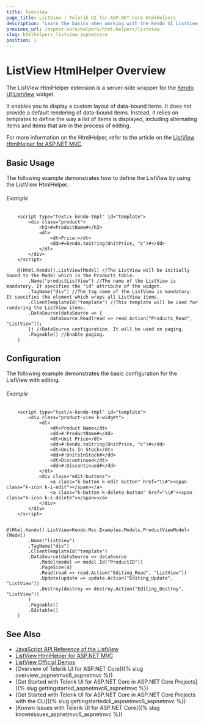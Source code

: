 ```yaml
---
title: Overview
page_title: ListView | Telerik UI for ASP.NET Core HtmlHelpers
description: "Learn the basics when working with the Kendo UI ListView HtmlHelper for ASP.NET Core (MVC 6 or ASP.NET Core MVC)."
previous_url: /aspnet-core/helpers/html-helpers/listview
slug: htmlhelpers_listview_aspnetcore
position: 1
---
```


# ListView HtmlHelper Overview

The ListView HtmlHelper extension is a server-side wrapper for the [Kendo UI ListView](http://demos.telerik.com/aspnet-mvc/listview/index) widget.

It enables you to display a custom layout of data-bound items. It does not provide a default rendering of data-bound items. Instead, it relies on templates to define the way a list of items is displayed, including alternating items and items that are in the process of editing.

For more information on the HtmlHelper, refer to the article on the [ListView HtmlHelper for ASP.NET MVC](http://docs.telerik.com/aspnet-mvc/helpers/listview/overview).

## Basic Usage

The following example demonstrates how to define the ListView by using the ListView HtmlHelper.

###### Example

```Template
    <script type="text/x-kendo-tmpl" id="template">
        <div class="product">
            <h3>#=ProductName#</h3>
            <dl>
                <dt>Price:</dt>
                <dd>#=kendo.toString(UnitPrice, "c")#</dd>
            </dl>
        </div>
    </script>
```
```Razor
    @(Html.Kendo().ListView(Model) //The ListView will be initially bound to the Model which is the Products table.
        .Name("productListView") //The name of the ListView is mandatory. It specifies the "id" attribute of the widget.
        .TagName("div") //The tag name of the ListView is mandatory. It specifies the element which wraps all ListView items.
        .ClientTemplateId("template") //This template will be used for rendering the ListView items.
        .DataSource(dataSource => {
                dataSource.Read(read => read.Action("Products_Read", "ListView"));
        }) //DataSource configuration. It will be used on paging.
        .Pageable() //Enable paging.
    )
```

## Configuration

The following example demonstrates the basic configuration for the ListView with editing.

###### Example

```Template
    <script type="text/x-kendo-tmpl" id="template">
        <div class="product-view k-widget">
            <dl>
                <dt>Product Name</dt>
                <dd>#:ProductName#</dd>
                <dt>Unit Price</dt>
                <dd>#:kendo.toString(UnitPrice, "c")#</dd>
                <dt>Units In Stock</dt>
                <dd>#:UnitsInStock#</dd>
                <dt>Discontinued</dt>
                <dd>#:Discontinued#</dd>
            </dl>
            <div class="edit-buttons">
                <a class="k-button k-edit-button" href="\\#"><span class="k-icon k-i-edit"></span></a>
                <a class="k-button k-delete-button" href="\\#"><span class="k-icon k-i-delete"></span></a>
            </div>
        </div>
    </script>
```
```Razor
    @(Html.Kendo().ListView<Kendo.Mvc.Examples.Models.ProductViewModel>(Model)
        .Name("listView")
        .TagName("div")
        .ClientTemplateId("template")
        .DataSource(dataSource => dataSource
            .Model(model => model.Id("ProductID"))
            .PageSize(4)
            .Read(read => read.Action("Editing_Read", "ListView"))
            .Update(update => update.Action("Editing_Update", "ListView"))
            .Destroy(destroy => destroy.Action("Editing_Destroy", "ListView"))
        )
        .Pageable()
        .Editable()
    )
```

## See Also

* [JavaScript API Reference of the ListView](https://docs.telerik.com/kendo-ui/api/javascript/ui/listview)
* [ListView HtmlHelper for ASP.NET MVC](https://docs.telerik.com/aspnet-mvc/helpers/listview/overview)
* [ListView Official Demos](https://demos.telerik.com/aspnet-core/listview/index)
* [Overview of Telerik UI for ASP.NET Core]({% slug overview_aspnetmvc6_aspnetmvc %})
* [Get Started with Telerik UI for ASP.NET Core in ASP.NET Core Projects]({% slug gettingstarted_aspnetmvc6_aspnetmvc %})
* [Get Started with Telerik UI for ASP.NET Core in ASP.NET Core Projects with the CLI]({% slug gettingstartedcli_aspnetmvc6_aspnetmvc %})
* [Known Issues with Telerik UI for ASP.NET Core]({% slug knownissues_aspnetmvc6_aspnetmvc %})

